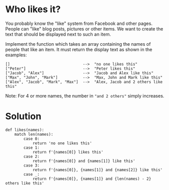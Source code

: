 # Who likes it?

You probably know the "like" system from Facebook and other pages. People can "like" blog posts, pictures or other items. We want to create the text that should be displayed next to such an item.

Implement the function which takes an array containing the names of people that like an item. It must return the display text as shown in the examples:
```
[]                                -->  "no one likes this"
["Peter"]                         -->  "Peter likes this"
["Jacob", "Alex"]                 -->  "Jacob and Alex like this"
["Max", "John", "Mark"]           -->  "Max, John and Mark like this"
["Alex", "Jacob", "Mark", "Max"]  -->  "Alex, Jacob and 2 others like this"
```
Note: For 4 or more names, the number in ```"and 2 others"``` simply increases.

# Solution
```
def likes(names):
    match len(names):
        case 0:
            return 'no one likes this'
        case 1:
            return f'{names[0]} likes this'
        case 2:
            return f'{names[0]} and {names[1]} like this'
        case 3:
            return f'{names[0]}, {names[1]} and {names[2]} like this'
        case _:
            return f'{names[0]}, {names[1]} and {len(names) - 2} others like this'     
```